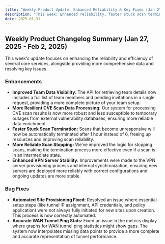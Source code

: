 ```yaml
---
title: "Weekly Product Update: Enhanced Reliability & Key Fixes (Jan 27 - Feb 2)"
description: "This week: Enhanced reliability, faster stuck scan termination, improved Team API data, and fixes for site provisioning & metrics graphs. Get the details here!"
date: 2025-01-31
---
```


## Weekly Product Changelog Summary (Jan 27, 2025 - Feb 2, 2025)

This week's update focuses on enhancing the reliability and efficiency of several core services, alongside providing more comprehensive data and resolving key issues.

### Enhancements

*   **Improved Team Data Visibility:** The API for retrieving team details now includes a full list of team members and pending invitations in a single request, providing a more complete picture of your team setup.
*   **More Resilient CVE Scan Data Processing:** Our system for processing CVE scan results is now more robust and less susceptible to temporary outages from external vulnerability databases, ensuring more reliable data enrichment.
*   **Faster Stuck Scan Termination:** Scans that become unresponsive will now be automatically terminated after 1 hour instead of 6, freeing up resources and improving scan reliability.
*   **More Reliable Scan Stopping:** We've improved the logic for stopping scans, making the termination process more effective even if a scan is in an intermediate state.
*   **Enhanced VPN Server Stability:** Improvements were made to the VPN server provisioning process and internal synchronization, ensuring new servers are deployed more reliably with correct configurations and ongoing updates are more stable.

### Bug Fixes

*   **Automated Site Provisioning Fixed:** Resolved an issue where essential setup steps (like tunnel IP assignment, API credentials, and policy application) were not always fully initiated for new sites upon creation. This process is now correctly automated.
*   **Accurate WAN Tunnel Ping Stats:** Fixed an issue in the metrics display where graphs for WAN tunnel ping statistics might show gaps. The system now interpolates missing data points to provide a more complete and accurate representation of tunnel performance.
